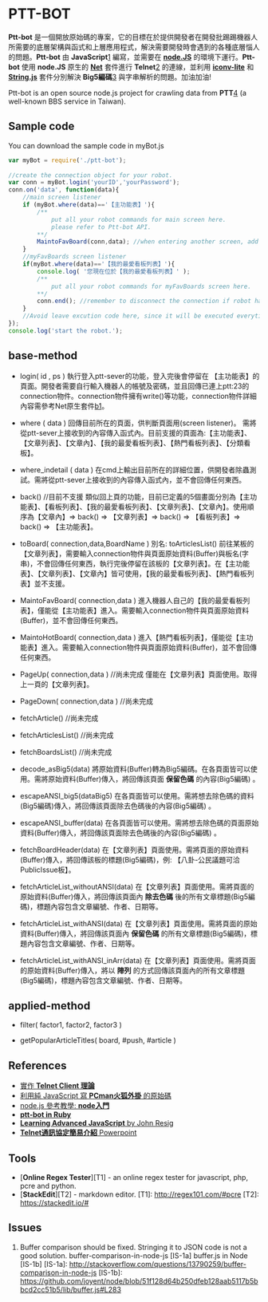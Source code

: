 PTT-BOT
=====================


**Ptt-bot** 是一個開放原始碼的專案，它的目標在於提供開發者在開發批踢踢機器人所需要的底層架構與函式和上層應用程式，解決需要開發時會遇到的各種底層惱人的問題。**Ptt-bot** 由 **JavaScript**[1] 編寫，並需要在 [**node.JS**][package1] 的環境下運行。**Ptt-bot** 使用 **node.JS** 原生的 [**Net**][package2] 套件進行 **Telnet**[2] 的連線，並利用 [**iconv-lite**][package3] 和 [**String.js**][package4] 套件分別解決 **Big5編碼**[3] 與字串解析的問題。加油加油!

Ptt-bot is an open source node.js project for crawling data from **PTT**[4] (a well-known BBS service in Taiwan).

[1]: http://zh.wikipedia.org/wiki/JavaScript
[2]: http://courses.ywdeng.idv.tw/cust/2011/np/PPT/CH08-telnet.ppt
[3]: http://zh.wikipedia.org/zh-tw/%E5%A4%A7%E4%BA%94%E7%A2%BC
[4]: http://en.wikipedia.org/wiki/PTT_Bulletin_Board_System

[package1]: http://nodejs.org/
[package2]: http://nodejs.org/api/net.html
[package3]: https://github.com/ashtuchkin/iconv-lite
[package4]: https://github.com/jprichardson/string.js


Sample code
---------
You can download the sample code in myBot.js
```JavaScript
var myBot = require('./ptt-bot');
    
//create the connection object for your robot. 
var conn = myBot.login('yourID','yourPassword');
conn.on('data', function(data){	
	//main screen listener
	if (myBot.where(data)=='【主功能表】'){
		/**
			put all your robot commands for main screen here.
			please refer to Ptt-bot API.
		**/
		MaintoFavBoard(conn,data); //when entering another screen, add the relative screen listener.    
	}
	//myFavBoards screen listener
	if(myBot.where(data)=='【我的最愛看板列表】'){
		console.log( '您現在位於【我的最愛看板列表】' );
		/**
			put all your robot commands for myFavBoards screen here.
		**/
		conn.end(); //remember to disconnect the connection if robot has done his task.
	}
	//Avoid leave excution code here, since it will be executed everytime when the data comes from ptt-sever.
});
console.log('start the robot.');
```
base-method
----------
 * login( id , ps )
執行登入ptt-sever的功能，登入完後會停留在 【主功能表】的頁面。開發者需要自行輸入機器人的帳號及密碼，並且回傳已連上ptt:23的connection物件。connection物件擁有write()等功能，connection物件詳細內容需參考Net原生套件[b1]。  

 * where ( data )
回傳目前所在的頁面，供判斷頁面用(screen listener)。 需將從ptt-sever上接收到的內容傳入函式內。目前支援的頁面為:【主功能表】、【文章列表】、【文章內】、【我的最愛看板列表】、【熱門看板列表】、【分類看板】。

 * where_indetail ( data )
    在cmd上輸出目前所在的詳細位置，供開發者除蟲測試。需將從ptt-sever上接收到的內容傳入函式內，並不會回傳任何東西。

 * back() //目前不支援
    類似回上頁的功能，目前已定義的5個畫面分別為【主功能表】、【看板列表】、【我的最愛看板列表】、【文章列表】、【文章內】。使用順序為【文章內】=> back() => 【文章列表】=> back() => 【看板列表】=> back() => 【主功能表】。

 * toBoard( connection,data,BoardName )  別名: toArticlesList()
   前往某板的【文章列表】，需要輸入connection物件與頁面原始資料(Buffer)與板名(字串)，不會回傳任何東西，執行完後停留在該板的【文章列表】。在【主功能表】、【文章列表】、【文章內】皆可使用，【我的最愛看板列表】、【熱門看板列表】並不支援。

 * MaintoFavBoard( connection,data )
    進入機器人自己的【我的最愛看板列表】，僅能從【主功能表】進入。需要輸入connection物件與頁面原始資料(Buffer)，並不會回傳任何東西。

 * MaintoHotBoard( connection,data )
    進入【熱門看板列表】，僅能從【主功能表】進入。需要輸入connection物件與頁面原始資料(Buffer)，並不會回傳任何東西。

 * PageUp( connection,data ) //尚未完成
    僅能在【文章列表】頁面使用。取得上一頁的【文章列表】。

 * PageDown( connection,data ) //尚未完成
 
 * fetchArticle() //尚未完成

 * fetchArticlesList() //尚未完成


 * fetchBoardsList() //尚未完成

 * decode_asBig5(data) 
    將原始資料(Buffer)轉為Big5編碼。在各頁面皆可以使用。需將原始資料(Buffer)傳入，將回傳該頁面 **保留色碼** 的內容(Big5編碼) 。    

 * escapeANSI_big5(dataBig5) 
    在各頁面皆可以使用。需將想去除色碼的資料(Big5編碼)傳入，將回傳該頁面除去色碼後的內容(Big5編碼) 。

 * escapeANSI_buffer(data) 
    在各頁面皆可以使用。需將想去除色碼的頁面原始資料(Buffer)傳入，將回傳該頁面除去色碼後的內容(Big5編碼) 。

 * fetchBoardHeader(data)
    在【文章列表】頁面使用。需將頁面的原始資料(Buffer)傳入，將回傳該板的標題(Big5編碼)，例: 【八卦-公民議題可洽PublicIssue板】。

 * fetchArticleList_withoutANSI(data)
    在【文章列表】頁面使用。需將頁面的原始資料(Buffer)傳入，將回傳該頁面內 **除去色碼** 後的所有文章標題(Big5編碼)，標題內容包含文章編號、作者、日期等。

 * fetchArticleList_withANSI(data)
    在【文章列表】頁面使用。需將頁面的原始資料(Buffer)傳入，將回傳該頁面內 **保留色碼** 的所有文章標題(Big5編碼)，標題內容包含文章編號、作者、日期等。

 * fetchArticleList_withANSI_inArr(data)
     在【文章列表】頁面使用。需將頁面的原始資料(Buffer)傳入，將以 **陣列** 的方式回傳該頁面內的所有文章標題(Big5編碼)，標題內容包含文章編號、作者、日期等。



[b1]: http://nodejs.org/api/net.html


applied-method
----------
 * filter( factor1, factor2, factor3 )

 * getPopularArticleTitles( board, #push, #article )
  


References
---------

* [實作 **Telnet Client 理論**][R1]
* [利用純 JavaScript 寫 **PCman火狐外掛** 的原始碼][R2]
* [node.js 參考教學: **node入門**][R3]
* [**ptt-bot in Ruby**][R4]
* [**Learning Advanced JavaScript** by John Resig][R5]
* [**Telnet通訊協定簡易介紹** Powerpoint][R6]

[R1]: http://dspace.lib.fcu.edu.tw/handle/2377/4110 
[R2]: https://code.google.com/p/pcmanfx/
[R3]: http://www.nodebeginner.org/index-zh-tw.html
[R4]: https://github.com/chenchenbox/backup-dog-ptt
[R5]: http://ejohn.org/apps/learn/#1 
[R6]: http://courses.ywdeng.idv.tw/cust/2011/np/PPT/CH08-telnet.pptx

Tools
---------
* [**Online Regex Tester**][T1] - an online regex tester for javascript, php, pcre and python.
* [**StackEdit**][T2] - markdown editor.
[T1]: http://regex101.com/#pcre
[T2]: https://stackedit.io/#

Issues
---------
1. Buffer comparison should be fixed. Stringing it to JSON code is not a good solution.
buffer-comparison-in-node-js  [IS-1a]
buffer.js in Node [IS-1b]
[IS-1a]: http://stackoverflow.com/questions/13790259/buffer-comparison-in-node-js 
[IS-1b]: https://github.com/joyent/node/blob/51f128d64b250dfeb128aab5117b5bbcd2cc51b5/lib/buffer.js#L283
